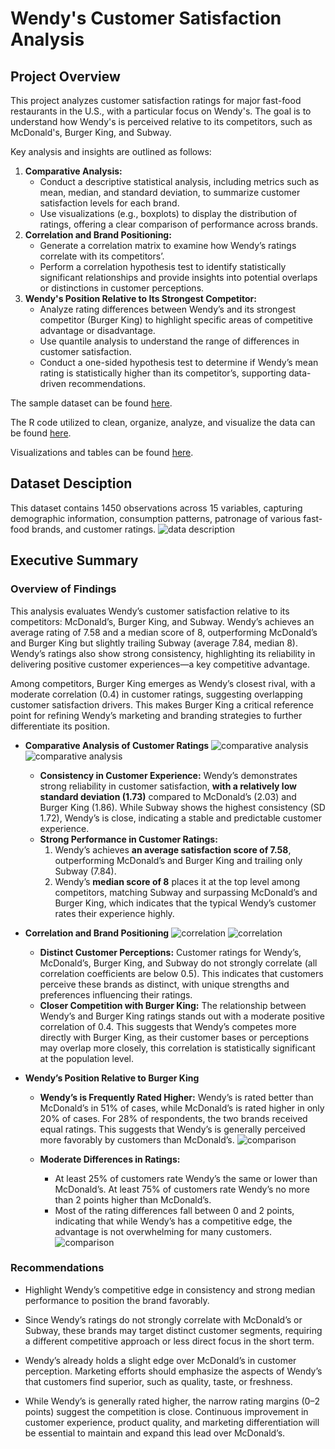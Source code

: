# Wendy's Customer Satisfaction Analysis

## Project Overview

This project analyzes customer satisfaction ratings for major fast-food restaurants in the U.S., with a particular focus on Wendy's. The goal is to understand how Wendy's is perceived relative to its competitors, such as McDonald's, Burger King, and Subway. 

Key analysis and insights are outlined as follows:
1. **Comparative Analysis:**
    - Conduct a descriptive statistical analysis, including metrics such as mean, median, and standard deviation, to summarize customer satisfaction levels for each brand.
    - Use visualizations (e.g., boxplots) to display the distribution of ratings, offering a clear comparison of performance across brands.
2. **Correlation and Brand Positioning:** 
    - Generate a correlation matrix to examine how Wendy’s ratings correlate with its competitors’.
    - Perform a correlation hypothesis test to identify statistically significant relationships and provide insights into potential overlaps or distinctions in customer perceptions.
3. **Wendy's Position Relative to Its Strongest Competitor:** 
    - Analyze rating differences between Wendy’s and its strongest competitor (Burger King) to highlight specific areas of competitive advantage or disadvantage.
    - Use quantile analysis to understand the range of differences in customer satisfaction.
    - Conduct a one-sided hypothesis test to determine if Wendy’s mean rating is statistically higher than its competitor’s, supporting data-driven recommendations.
  
The sample dataset can be found [here](data_wendys.csv).

The R code utilized to clean, organize, analyze, and visualize the data can be found [here](analysis.R).

Visualizations and tables can be found [here](output).

## Dataset Desciption
This dataset contains 1450 observations across 15 variables, capturing demographic information, consumption patterns, patronage of various fast-food brands, and customer ratings. 
![data description](https://github.com/danfei-byte/Wendy-s-Customer-Satisfaction-Analysis/blob/main/output/Data%20Description.png?raw=true)

## Executive Summary
### Overview of Findings
This analysis evaluates Wendy’s customer satisfaction relative to its competitors: McDonald’s, Burger King, and Subway. Wendy’s achieves an average rating of 7.58 and a median score of 8, outperforming McDonald’s and Burger King but slightly trailing Subway (average 7.84, median 8). Wendy’s ratings also show strong consistency, highlighting its reliability in delivering positive customer experiences—a key competitive advantage.

Among competitors, Burger King emerges as Wendy’s closest rival, with a moderate correlation (0.4) in customer ratings, suggesting overlapping customer satisfaction drivers. This makes Burger King a critical reference point for refining Wendy’s marketing and branding strategies to further differentiate its position.

- **Comparative Analysis of Customer Ratings**
![comparative analysis](https://github.com/danfei-byte/Wendy-s-Customer-Satisfaction-Analysis/blob/main/output/Comparative_Analysis.png?raw=true)
![comparative analysis](https://github.com/danfei-byte/Wendy-s-Customer-Satisfaction-Analysis/blob/main/output/Customer_Ratings_Distribution.png?raw=true)
  - **Consistency in Customer Experience:** Wendy’s demonstrates strong reliability in customer satisfaction, **with a relatively low standard deviation (1.73)** compared to McDonald’s (2.03) and Burger King (1.86). While Subway shows the highest consistency (SD 1.72), Wendy’s is close, indicating a stable and predictable customer experience.
  - **Strong Performance in Customer Ratings:**
    1. Wendy’s achieves **an average satisfaction score of 7.58**, outperforming McDonald’s and Burger King and trailing only Subway (7.84).
    2. Wendy’s **median score of 8** places it at the top level among competitors, matching Subway and surpassing McDonald’s and Burger King, which indicates that the typical Wendy’s customer rates their experience highly.

- **Correlation and Brand Positioning**
![correlation](https://github.com/danfei-byte/Wendy-s-Customer-Satisfaction-Analysis/blob/main/output/Correlation.png?raw=true)
![correlation](https://github.com/danfei-byte/Wendy-s-Customer-Satisfaction-Analysis/blob/main/output/Correlation_Brand_Positioning.png?raw=true)
    - **Distinct Customer Perceptions:** Customer ratings for Wendy’s, McDonald’s, Burger King, and Subway do not strongly correlate (all correlation coefficients are below 0.5). This indicates that customers perceive these brands as distinct, with unique strengths and preferences influencing their ratings.
    - **Closer Competition with Burger King:** The relationship between Wendy’s and Burger King ratings stands out with a moderate positive correlation of 0.4. This suggests that Wendy’s competes more directly with Burger King, as their customer bases or perceptions may overlap more closely, this correlation is statistically significant at the population level.

- **Wendy’s Position Relative to Burger King**

    - **Wendy’s is Frequently Rated Higher:** Wendy’s is rated better than McDonald’s in 51% of cases, while McDonald’s is rated higher in only 20% of cases. For 28% of respondents, the two brands received equal ratings. This suggests that Wendy’s is generally perceived more favorably by customers than McDonald’s.
![comparison](https://github.com/danfei-byte/Wendy-s-Customer-Satisfaction-Analysis/blob/main/output/Comparison%20of%20Wendy's%20and%20McDonald's%20Ratings.png?raw=true)

    - **Moderate Differences in Ratings:**
        - At least 25% of customers rate Wendy’s the same or lower than McDonald’s. At least 75% of customers rate Wendy’s no more than 2 points higher than McDonald’s.
        - Most of the rating differences fall between 0 and 2 points, indicating that while Wendy’s has a competitive edge, the advantage is not overwhelming for many customers.
![comparison](https://github.com/danfei-byte/Wendy-s-Customer-Satisfaction-Analysis/blob/main/output/Distribution%20of%20Wendy's%20vs%20McDonald's%20Ratings.png?raw=true)
 
### Recommendations

- Highlight Wendy’s competitive edge in consistency and strong median performance to position the brand favorably.

- Since Wendy’s ratings do not strongly correlate with McDonald’s or Subway, these brands may target distinct customer segments, requiring a different competitive approach or less direct focus in the short term.

- Wendy’s already holds a slight edge over McDonald’s in customer perception. Marketing efforts should emphasize the aspects of Wendy’s that customers find superior, such as quality, taste, or freshness.

- While Wendy’s is generally rated higher, the narrow rating margins (0–2 points) suggest the competition is close. Continuous improvement in customer experience, product quality, and marketing differentiation will be essential to maintain and expand this lead over McDonald’s.

